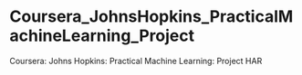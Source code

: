 # Coursera_JohnsHopkins_PracticalMachineLearning_Project
Coursera: Johns Hopkins: Practical Machine Learning: Project HAR
